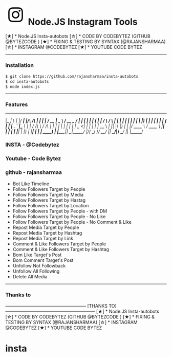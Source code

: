# ![Image](Instagram2016_white-(64px).png) Node.JS Instagram Tools

  [★]  * Node.JS Insta-autobots
  [☆]  * CODE BY CODEBYTEZ (GITHUB @BYTEZCODE )
  [★]  * FIXING & TESTING BY SYNTAX (@RAJANSHARMAA)
  [☆]  * INSTAGRAM @CODEBYTEZ 
  [★]  * YOUTUBE CODE BYTEZ


----

### Installation

```
$ git clone https://github.com/rajansharmaa/insta-autobots
$ cd insta-autobots
$ node index.js
```

----

### Features
  _____ _   _  _____ _______                 _    _ _______ ____  ____   ____ _______ _____ 
 |_   _| \ | |/ ____|__   __|/\         /\  | |  | |__   __/ __ \|  _ \ / __ \__   __/ ____|
   | | |  \| | (___    | |  /  \       /  \ | |  | |  | | | |  | | |_) | |  | | | | | (___  
   | | | . ` |\___ \   | | / /\ \     / /\ \| |  | |  | | | |  | |  _ <| |  | | | |  \___ \ 
  _| |_| |\  |____) |  | |/ ____ \   / ____ \ |__| |  | | | |__| | |_) | |__| | | |  ____) |
 |_____|_| \_|_____/   |_/_/    \_\ /_/    \_\____/   |_|  \____/|____/ \____/  |_| |_____/ 
 ### INSTA - @Codebytez
 ### Youtube - Code Bytez
 ### github - rajansharmaa
 

* Bot Like Timeline
* Follow Followers Target by People
* Follow Followers Target by Media
* Follow Followers Target by Hastag
* Follow Followers Target by Location
* Follow Followers Target by People - with DM
* Follow Followers Target by People - No Like
* Follow Followers Target by People - No Comment & Like
* Repost Media Target by People
* Repost Media Target by Hashtag
* Repost Media Target by Link
* Comment & Like Followers Target by People
* Comment & Like Followers Target by Hashtag
* Bom Like Target's Post
* Bom Comment Target's Post
* Unfollow Not Followback
* Unfollow All Following
* Delete All Media

----

### Thanks to

  ——————————————————  [THANKS TO]  ————————————————————
  [★]  * Node.JS Insta-autobots
  [☆]  * CODE BY CODEBYTEZ (GITHUB @BYTEZCODE )
  [★]  * FIXING & TESTING BY SYNTAX (@RAJANSHARMAA)
  [☆]  * INSTAGRAM @CODEBYTEZ 
  [★]  * YOUTUBE CODE BYTEZ
# insta

